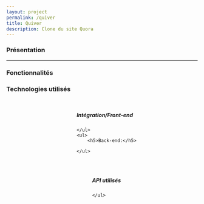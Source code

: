 ```yaml
---
layout: project
permalink: /quiver
title: Quiver
description: Clone du site Quora
---
```


<h3>Présentation</h3>

<hr />
<h3> Fonctionnalités </h3>
<ul>

</ul>

<h3> Technologies utilisés </h3>
<div style="display:flex;justify-content:space-around;">
    <ul>
        <h5>Intégration/Front-end</h5>

    </ul>
    <ul>
        <h5>Back-end:</h5>

    </ul>
</div>
<div style="display:flex;justify-content:center">
    <ul>
        <h5>API utilisés</h5>

    </ul>
</div>